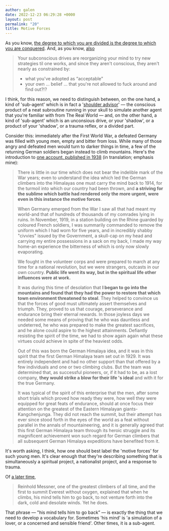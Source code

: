 ```yaml
---
author: galen
date: 2022-12-23 06:29:28 +0000
layout: post
permalink: "20"
title: Motive Forces
---
```



As you know, [the degree to which you are divided is the degree to which you are conquered](https://tis.so/the-degree-to-which-you-are-divided-is-the-degree-to-which-you-are-conquered). And, as you know, [also](https://malcolmocean.com/2021/10/why-you-cant-beat-your-shadow-in-a-fight/)

> Your subconscious drives are reorganizing your mind to try new strategies til one works, and since they aren't conscious, they aren't nearly as constrained by:
>
>   * what you've adopted as “acceptable"
>   * your own … belief ... that you're not allowed to fuck around and find out?!?
>

I think, for this reason, we need to distinguish between, on the one hand, a kind of 'sub-agent' which is in fact a '[shoulder advisor](https://www.lesswrong.com/posts/X79Rc5cA5mSWBexnd/shoulder-advisors-101)' — the conscious product of a neat subroutine running in your skull to simulate another agent that you're familiar with from The Real World — and, on the other hand, a kind of 'sub-agent' which is an unconsious drive, or your 'shadow', or a product of your 'shadow', or a trauma reflex, or a divided part.

Consider this: immediately after the First World War, a defeated Germany was filled with young men, empty and bitter from loss. While many of those angry and defeated men would turn to darker things in time, a few of the returning German soldiers began instead to climb mountains. Here's the introduction to [one account, published in 1938](https://worldcat.org/title/221544889) (in translation; emphasis mine):

> There is little in our time which does not bear the indelible mark of the War years; even to understand the idea which led the German climbers into the Himalayas one must carry the mind back to 1914, for the turmoil into which our country had been thrown, and **a striving for the sublime which battle had rendered only the more urgent, were even in this instance the motive forces**.
>
> When Germany emerged from the War I saw all that had meant my world-and that of hundreds of thousands of my comrades lying in ruins. In November, 1919, in a station building on the Rhine guarded by coloured French soldiers, I was summarily commanded to remove the uniform which I had worn for five years, and in incredibly shabby "civvies" issued by the Government, a skull-cap on my head and carrying my entire possessions in a sack on my back, I made my way home-an experience the bitterness of which is only now slowly evaporating.
>
> We fought in the volunteer corps and were prepared to march at any time for a national revolution, but we were strangers, outcasts in our own country. **Public life went its way, but in the spiritual life other influences were at work.**
>
> It was during this time of desolation that **I began to go into the mountains and found that they had the power to restore that which town environment threatened to steal**. They helped to convince us that the forces of good must ultimately assert themselves and triumph. They, proved to us that courage, perseverance and endurance bring their eternal rewards. In those joyless days we needed some means of proving that he who was dauntless and undeterred, he who was prepared to make the greatest sacrifices, and he alone could aspire to the highest attainments. Defiantly resisting the spirit of the time, we had to show again again what these virtues could achieve in spite of the heaviest odds.
>
> Out of this was born the German Himalaya idea, and it was in this spirit that the first German Himalaya team set out in 1929. It was entirely independent and had no other support than that offered by a few individuals and one or two climbing clubs. But the team was determined that, as successful pioneers, or, if it had to be, as a lost company, **they would strike a blow for their life 's ideal** and with it for the true Germany.
>
> It was typical of the spirit of this enterprise that the men, after some short trials which proved how ready they were, how well they were equipped for great feats of endurance, should at once focus their attention on the greatest of the Eastern Himalayan giants-Kangchenjunga. They did not reach the summit, but their attempt has ever since stood forth in the eyes of the world as a feat without parallel in the annals of mountaineering, and it is generally agreed that this first German Himalaya team through its heroic struggle and its magnificent achievement won such regard for German climbers that all subsequent German Himalaya expeditions have benefited from it.

It's worth asking, I think, how one should best label the 'motive forces' for such young men. It's clear enough that they're describing something that is simultaneously a spiritual project, a nationalist project, and a response to trauma.

Of [a later time](https://www.lesswrong.com/posts/J3wemDGtsy5gzD3xa/toni-kurz-and-the-insanity-of-climbing-mountains),

> Reinhold Messner, one of the greatest climbers of all time, and the first to summit Everest without oxygen, explained that when he climbs, his mind tells him to go back, to not venture forth into the dark, cold and desolate winds. Yet he does.

That phrase — "his mind tells him to go back” — is exactly the thing that we need to develop a vocabulary for. Sometimes 'his mind' is 'a simulation of a lover, or a concerned and sensible friend'. Other times, it is a sub-agent.